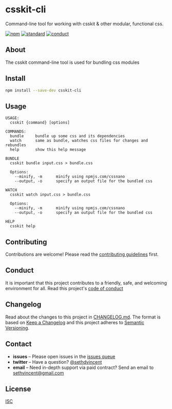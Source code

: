 # csskit-cli

Command-line tool for working with csskit & other modular, functional css.

[![npm][npm-image]][npm-url]
[![standard][standard-image]][standard-url]
[![conduct][conduct]][conduct-url]

[npm-image]: https://img.shields.io/npm/v/csskit-cli.svg?style=flat-square
[npm-url]: https://www.npmjs.com/package/csskit-cli
[standard-image]: https://img.shields.io/badge/code%20style-standard-brightgreen.svg?style=flat-square
[standard-url]: http://npm.im/standard
[conduct]: https://img.shields.io/badge/code%20of%20conduct-contributor%20covenant-green.svg?style=flat-square
[conduct-url]: CODE_OF_CONDUCT.md

## About

The csskit command-line tool is used for bundling css modules

## Install

```sh
npm install --save-dev csskit-cli
```

## Usage

```
USAGE:
  csskit {command} [options]

COMMANDS:
  bundle     bundle up some css and its dependencies
  watch      same as bundle, watches css files for changes and rebundles
  help       show this help message

BUNDLE
  csskit bundle input.css > bundle.css

  Options:
    --minify, -m      minify using npmjs.com/cssnano
    --output, -o      specify an output file for the bundled css

WATCH
  csskit watch input.css > bundle.css

  Options:
    --minify, -m      minify using npmjs.com/cssnano
    --output, -o      specify an output file for the bundled css

HELP
  csskit help
```

## Contributing

Contributions are welcome! Please read the [contributing guidelines](CONTRIBUTING.md) first.

## Conduct

It is important that this project contributes to a friendly, safe, and welcoming environment for all. Read this project's [code of conduct](CODE_OF_CONDUCT.md)

## Changelog

Read about the changes to this project in [CHANGELOG.md](CHANGELOG.md). The format is based on [Keep a Changelog](http://keepachangelog.com/) and this project adheres to [Semantic Versioning](http://semver.org/).

## Contact

- **issues** – Please open issues in the [issues queue](https://github.com/sethvincent/cli/issues)
- **twitter** – Have a question? [@sethdvincent](https://twitter.com/sethdvincent)
- **email** – Need in-depth support via paid contract? Send an email to sethvincent@gmail.com

## License

[ISC](LICENSE.md)
